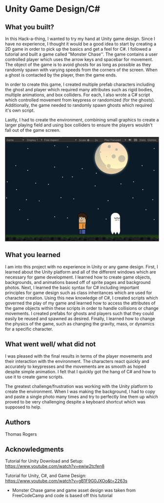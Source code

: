 # Unity Game Design/C#
 
## What you built?
 
In this Hack-a-thing, I wanted to try my hand at Unity game design. Since I have no experience, I thought it would be a good idea to start by creating a 2D game in order to pick up the basics and get a feel for C#. I followed a tutorial and built a game called "Monster Chase''. The game contains a user controlled player which uses the arrow keys and spacebar for movement. The object of the game is to avoid ghosts for as long as possible as they randomly spawn with varying speeds from the corners of the screen. When a ghost is contacted by the player, then the game ends. <br>
 
In order to create this game, I created multiple prefab characters including the ghost and player which required many attributes such as rigid bodies, multiple animations, and box colliders. For each, I also wrote a C# script which controlled movement from keypress or randomized (for the ghosts). Additionally, the game needed to randomly spawn ghosts which required it's own script.<br>
 
Lastly, I had to create the environment, combining small graphics to create a larger playing field and using box colliders to ensure the players wouldn't fall out of the game screen.
 
 
![Alt text](/screenshot.png?raw=true "Optional Title")
 
## What you learned
 
I am into this project with no experience in Unity or any game design. First, I learned about the Unity platform and all of the different windows which are necessary for game development. I learned how to create game objects, backgrounds, and animations based off of sprite pages and background photos. Next, I learned the basic syntax for C# including important principles for game design such as class inheritances which are used for character creation. Using this new knowledge of C#, I created scripts which governed the play of my game and learned how to access the attributes of the game objects within these scripts in order to handle collisions or change movements. I created prefabs for ghosts and players such that they could easily be reused and spawned as desired. Finally, I learned how to change the physics of the game, such as changing the gravity, mass, or dynamics for a specific character.
 
## What went well/ what did not
 
I was pleased with the final results in terms of the player movements and their interaction with the environment. The characters react quickly and accurately to keypresses and the movements are as smooth as hoped despite simple animation. I felt that I quickly got the hang of C# and how to use it to create game scripts. <br>
 
The greatest challenge/frustration was working with the Unity platform to create the environment. When I was making the background, I had to copy and paste a single photo many times and try to perfectly line them up which proved to be very challenging despite a keyboard shortcut which was supposed to help.
 
## Authors
 
Thomas Rogers
 
## Acknowledgments
 
Tutorial for Unity Download and Setup:<br>
https://www.youtube.com/watch?v=ewiw2tcfen8<br>
 
 
Tutorial for Unity, C#, and Game Design:<br>
https://www.youtube.com/watch?v=gB1F9G0JXOo&t=2263s<br>
* Monster Chase game and game asset design was taken from FreeCodeCamp and code is based off this tutorial